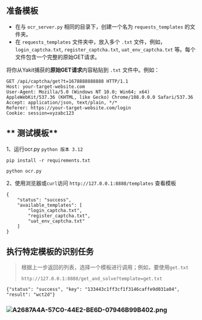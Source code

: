 ## **准备模板**

- 在与 `ocr_server.py` 相同的目录下，创建一个名为 `requests_templates` 的文件夹。
- 在 `requests_templates` 文件夹中，放入多个 `.txt` 文件，例如，`login_captcha.txt`, `register_captcha.txt`, `uat_env_captcha.txt` 等。每个文件包含一个完整的原始GET请求。

将你从Yakit捕获的**原始GET请求**内容粘贴到 `.txt` 文件中。例如：

```
GET /api/captcha/get?t=1678888888888 HTTP/1.1
Host: your-target-website.com
User-Agent: Mozilla/5.0 (Windows NT 10.0; Win64; x64) AppleWebKit/537.36 (KHTML, like Gecko) Chrome/108.0.0.0 Safari/537.36
Accept: application/json, text/plain, */*
Referer: https://your-target-website.com/login
Cookie: session=xyzabc123
```

## ** 测试模板**

1、运行ocr.py `python 版本 3.12`

```
pip install -r requirements.txt

python ocr.py
```

2、使用浏览器或`curl`访问 `http://127.0.0.1:8888/templates` 查看模板

```
{
    "status": "success",
    "available_templates": [
        "login_captcha.txt",
        "register_captcha.txt",
        "uat_env_captcha.txt"
    ]
}
```

## **执行特定模板的识别任务**

> 根据上一步返回的列表，选择一个模板进行调用；例如，要使用`get.txt`
>
>  `http://127.0.0.1:8888/get_and_solve?template=get.txt`

```
{"status": "success", "key": "133443c1ff3cf1f3146caffe9d031a04", "result": "wct2d"}
```

### ![A2687A4A-57C0-44E2-BE6D-07946B99B402.png](https://s3.yangzihome.space/BBS/A2687A4A-57C0-44E2-BE6D-07946B99B402.png)